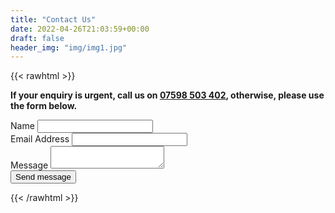 ```yaml
---
title: "Contact Us"
date: 2022-04-26T21:03:59+00:00
draft: false
header_img: "img/img1.jpg"
---
```


{{< rawhtml >}}
<form action={FORM_ENDPOINT} method="POST" target="_blank">
  <p><b>If your enquiry is urgent, call us on <a href="tel:07598503402">07598 503 402</a>, otherwise, please use the form below.</b></p>

  <div class="mb-3 pt-0">
    <label for="name">Name</label>
    <input type="text" id="name" name="name" required />
  </div>
  <div class="mb-3 pt-0">
    <label for="email">Email Address</label>
    <input type="email" id="email" name="email" required />
  </div>
  <div class="mb-3 pt-0">
    <label for="message">Message</label>
    <textarea id="message" name="message" required></textarea>
  </div>
  <div class="mb-3 pt-0">
    <button class="btn btn--primary" type="submit">Send message</button>
  </div>
</form>
{{< /rawhtml >}}